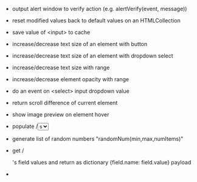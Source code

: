 - output alert window to verify action (e.g. alertVerify(event, message))

- reset modified values back to default values on an HTMLCollection

- save value of \<input\> to cache

- increase/decrease text size of an element with button

- increase/decrease text size of an element with dropdown select

- increase/decrease text size with range

- increase/decrease element opacity with range

- do an event on \<select\> input dropdown value

- return scroll difference of current element

- show image preview on element hover

- populate /<select/> element with an array of /<option/>s

- generate list of random numbers "randomNum(min,max,numItems)"

- get /<form/>'s field values and return as dictionary {field.name: field.value} payload

- 